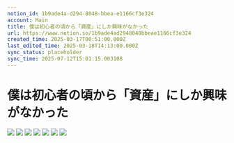 ```yaml
---
notion_id: 1b9ade4a-d294-8048-bbea-e1166cf3e324
account: Main
title: 僕は初心者の頃から「資産」にしか興味がなかった
url: https://www.notion.so/1b9ade4ad2948048bbeae1166cf3e324
created_time: 2025-03-17T00:51:00.000Z
last_edited_time: 2025-03-18T14:13:00.000Z
sync_status: placeholder
sync_time: 2025-07-12T15:01:15.003108
---
```

# 僕は初心者の頃から「資産」にしか興味がなかった

![](https://prod-files-secure.s3.us-west-2.amazonaws.com/736adce6-a3a4-4a64-9f74-d9aa055c96d2/a27ca2f0-b8ea-40f9-84e0-1e99ecac8f8f/1.webp?X-Amz-Algorithm=AWS4-HMAC-SHA256&X-Amz-Content-Sha256=UNSIGNED-PAYLOAD&X-Amz-Credential=ASIAZI2LB466VQEIEUIT%2F20250719%2Fus-west-2%2Fs3%2Faws4_request&X-Amz-Date=20250719T052056Z&X-Amz-Expires=3600&X-Amz-Security-Token=IQoJb3JpZ2luX2VjEIT%2F%2F%2F%2F%2F%2F%2F%2F%2F%2FwEaCXVzLXdlc3QtMiJGMEQCIHu3ZbH58NMFXvJeJAzx5OaHRb5UqyTgSPZIt5S9AmbiAiByQDS1%2FZ42M0Rfqqz2VBqpJiZ6YcPj%2BB9BvWHjVcVxjyqIBAid%2F%2F%2F%2F%2F%2F%2F%2F%2F%2F8BEAAaDDYzNzQyMzE4MzgwNSIMnRxCppfhCb6HvQcdKtwDs8yHq3Fgd0lmHl8GmE9G5%2F2UfccphLUJMb7eTyfZHhpGX%2BAKHHzJ3ZC9gtEp4IBjCb5yrU28DMuvaPRw%2FzcLmQ9CZik5YZPHsDOnNddKCfz1hJEzG34iftANRn0lyINLnnfT1BFVyiZnI1naU1%2FqmURrwnMbKziW2Wp6hCT1%2BIDiFTGODn8JrgpDANpUBr3mhLAVM4hgSYBi5%2FQ5nAoMkAMvl%2BJPXtRw2CAiLckID%2BAFCiJbWRM4ShaX0dZZfQM%2FbH0k5LZxzTJoPRjPVj2fl4Gx4YgvuRTxDejE%2FV8VEkQ47pxDi4r5qOasVSYAzPxWwZdH1HEh3JrWMiXQaf6DXZF9wBgTO42QoVXNjz5BeUvD4UmWmK4fK9BwtRe0AlwN3R7bYKGPdrAUqAEi9JXsFumrqz5YcojDA3T0flVWGsXv3E1KdLAPSAdGXQj7tXMOGE6X9zqpGgTm8%2BjMrd9xqVcoNBRNET6MLnRTbKxsZUokYIL6VKVFTi7FMtTFUgUV0OQACqb0hVhyD2UHAlqrU1WyzSyrXeFxMNJdUQNEUQJAy8NDu14UiYMXRReI7A%2Fe2zRxEVLFXz%2BPmejsrJUnJwa7akmHBF5f8xFHUm7%2BjCb%2FwrEeNyMEbuzw%2Fykw06rswwY6pgHrWfbaLbRzt2goa355jsSRek7yVLzu2fVJerT0JUtXJ9jpvXpJKqLL2bk0hU491KXaShb8dHZWFYzd7Zo2Uj354y3Rhsb%2FWYQzCgkjsdpCoPKkbPF3guGOTVMwkkt0x7xs7xdrj11xjhG%2Fahhl%2FRD1psymTYw1yavaTzF48cSJG%2BW8w6cz87GsTqzYsExwCnLPcn0WVNjLJ6aVkn31YeG5ESCjsFfb&X-Amz-Signature=8af7dec21826d174b0d2f75be471d753f67ef673a4103d81c8a69d4be38429c2&X-Amz-SignedHeaders=host&x-amz-checksum-mode=ENABLED&x-id=GetObject)
![](https://prod-files-secure.s3.us-west-2.amazonaws.com/736adce6-a3a4-4a64-9f74-d9aa055c96d2/05871767-677b-4829-b855-af56bc9d3b69/2.webp?X-Amz-Algorithm=AWS4-HMAC-SHA256&X-Amz-Content-Sha256=UNSIGNED-PAYLOAD&X-Amz-Credential=ASIAZI2LB466VQEIEUIT%2F20250719%2Fus-west-2%2Fs3%2Faws4_request&X-Amz-Date=20250719T052056Z&X-Amz-Expires=3600&X-Amz-Security-Token=IQoJb3JpZ2luX2VjEIT%2F%2F%2F%2F%2F%2F%2F%2F%2F%2FwEaCXVzLXdlc3QtMiJGMEQCIHu3ZbH58NMFXvJeJAzx5OaHRb5UqyTgSPZIt5S9AmbiAiByQDS1%2FZ42M0Rfqqz2VBqpJiZ6YcPj%2BB9BvWHjVcVxjyqIBAid%2F%2F%2F%2F%2F%2F%2F%2F%2F%2F8BEAAaDDYzNzQyMzE4MzgwNSIMnRxCppfhCb6HvQcdKtwDs8yHq3Fgd0lmHl8GmE9G5%2F2UfccphLUJMb7eTyfZHhpGX%2BAKHHzJ3ZC9gtEp4IBjCb5yrU28DMuvaPRw%2FzcLmQ9CZik5YZPHsDOnNddKCfz1hJEzG34iftANRn0lyINLnnfT1BFVyiZnI1naU1%2FqmURrwnMbKziW2Wp6hCT1%2BIDiFTGODn8JrgpDANpUBr3mhLAVM4hgSYBi5%2FQ5nAoMkAMvl%2BJPXtRw2CAiLckID%2BAFCiJbWRM4ShaX0dZZfQM%2FbH0k5LZxzTJoPRjPVj2fl4Gx4YgvuRTxDejE%2FV8VEkQ47pxDi4r5qOasVSYAzPxWwZdH1HEh3JrWMiXQaf6DXZF9wBgTO42QoVXNjz5BeUvD4UmWmK4fK9BwtRe0AlwN3R7bYKGPdrAUqAEi9JXsFumrqz5YcojDA3T0flVWGsXv3E1KdLAPSAdGXQj7tXMOGE6X9zqpGgTm8%2BjMrd9xqVcoNBRNET6MLnRTbKxsZUokYIL6VKVFTi7FMtTFUgUV0OQACqb0hVhyD2UHAlqrU1WyzSyrXeFxMNJdUQNEUQJAy8NDu14UiYMXRReI7A%2Fe2zRxEVLFXz%2BPmejsrJUnJwa7akmHBF5f8xFHUm7%2BjCb%2FwrEeNyMEbuzw%2Fykw06rswwY6pgHrWfbaLbRzt2goa355jsSRek7yVLzu2fVJerT0JUtXJ9jpvXpJKqLL2bk0hU491KXaShb8dHZWFYzd7Zo2Uj354y3Rhsb%2FWYQzCgkjsdpCoPKkbPF3guGOTVMwkkt0x7xs7xdrj11xjhG%2Fahhl%2FRD1psymTYw1yavaTzF48cSJG%2BW8w6cz87GsTqzYsExwCnLPcn0WVNjLJ6aVkn31YeG5ESCjsFfb&X-Amz-Signature=c318f4df07c714386a2a6996f82dc4b68b06f8d93fa0e8833dedddd4079ad706&X-Amz-SignedHeaders=host&x-amz-checksum-mode=ENABLED&x-id=GetObject)
![](https://prod-files-secure.s3.us-west-2.amazonaws.com/736adce6-a3a4-4a64-9f74-d9aa055c96d2/85de74af-ddb2-4127-af37-21cb10807750/3.webp?X-Amz-Algorithm=AWS4-HMAC-SHA256&X-Amz-Content-Sha256=UNSIGNED-PAYLOAD&X-Amz-Credential=ASIAZI2LB466VQEIEUIT%2F20250719%2Fus-west-2%2Fs3%2Faws4_request&X-Amz-Date=20250719T052056Z&X-Amz-Expires=3600&X-Amz-Security-Token=IQoJb3JpZ2luX2VjEIT%2F%2F%2F%2F%2F%2F%2F%2F%2F%2FwEaCXVzLXdlc3QtMiJGMEQCIHu3ZbH58NMFXvJeJAzx5OaHRb5UqyTgSPZIt5S9AmbiAiByQDS1%2FZ42M0Rfqqz2VBqpJiZ6YcPj%2BB9BvWHjVcVxjyqIBAid%2F%2F%2F%2F%2F%2F%2F%2F%2F%2F8BEAAaDDYzNzQyMzE4MzgwNSIMnRxCppfhCb6HvQcdKtwDs8yHq3Fgd0lmHl8GmE9G5%2F2UfccphLUJMb7eTyfZHhpGX%2BAKHHzJ3ZC9gtEp4IBjCb5yrU28DMuvaPRw%2FzcLmQ9CZik5YZPHsDOnNddKCfz1hJEzG34iftANRn0lyINLnnfT1BFVyiZnI1naU1%2FqmURrwnMbKziW2Wp6hCT1%2BIDiFTGODn8JrgpDANpUBr3mhLAVM4hgSYBi5%2FQ5nAoMkAMvl%2BJPXtRw2CAiLckID%2BAFCiJbWRM4ShaX0dZZfQM%2FbH0k5LZxzTJoPRjPVj2fl4Gx4YgvuRTxDejE%2FV8VEkQ47pxDi4r5qOasVSYAzPxWwZdH1HEh3JrWMiXQaf6DXZF9wBgTO42QoVXNjz5BeUvD4UmWmK4fK9BwtRe0AlwN3R7bYKGPdrAUqAEi9JXsFumrqz5YcojDA3T0flVWGsXv3E1KdLAPSAdGXQj7tXMOGE6X9zqpGgTm8%2BjMrd9xqVcoNBRNET6MLnRTbKxsZUokYIL6VKVFTi7FMtTFUgUV0OQACqb0hVhyD2UHAlqrU1WyzSyrXeFxMNJdUQNEUQJAy8NDu14UiYMXRReI7A%2Fe2zRxEVLFXz%2BPmejsrJUnJwa7akmHBF5f8xFHUm7%2BjCb%2FwrEeNyMEbuzw%2Fykw06rswwY6pgHrWfbaLbRzt2goa355jsSRek7yVLzu2fVJerT0JUtXJ9jpvXpJKqLL2bk0hU491KXaShb8dHZWFYzd7Zo2Uj354y3Rhsb%2FWYQzCgkjsdpCoPKkbPF3guGOTVMwkkt0x7xs7xdrj11xjhG%2Fahhl%2FRD1psymTYw1yavaTzF48cSJG%2BW8w6cz87GsTqzYsExwCnLPcn0WVNjLJ6aVkn31YeG5ESCjsFfb&X-Amz-Signature=6863e645952a3955de8ffd94bbc87a196e747b174b1046965cd67baa6cf3c0fa&X-Amz-SignedHeaders=host&x-amz-checksum-mode=ENABLED&x-id=GetObject)
![](https://prod-files-secure.s3.us-west-2.amazonaws.com/736adce6-a3a4-4a64-9f74-d9aa055c96d2/44ee6480-4e3f-4b60-a453-0aa24736e0b5/4.webp?X-Amz-Algorithm=AWS4-HMAC-SHA256&X-Amz-Content-Sha256=UNSIGNED-PAYLOAD&X-Amz-Credential=ASIAZI2LB466VQEIEUIT%2F20250719%2Fus-west-2%2Fs3%2Faws4_request&X-Amz-Date=20250719T052056Z&X-Amz-Expires=3600&X-Amz-Security-Token=IQoJb3JpZ2luX2VjEIT%2F%2F%2F%2F%2F%2F%2F%2F%2F%2FwEaCXVzLXdlc3QtMiJGMEQCIHu3ZbH58NMFXvJeJAzx5OaHRb5UqyTgSPZIt5S9AmbiAiByQDS1%2FZ42M0Rfqqz2VBqpJiZ6YcPj%2BB9BvWHjVcVxjyqIBAid%2F%2F%2F%2F%2F%2F%2F%2F%2F%2F8BEAAaDDYzNzQyMzE4MzgwNSIMnRxCppfhCb6HvQcdKtwDs8yHq3Fgd0lmHl8GmE9G5%2F2UfccphLUJMb7eTyfZHhpGX%2BAKHHzJ3ZC9gtEp4IBjCb5yrU28DMuvaPRw%2FzcLmQ9CZik5YZPHsDOnNddKCfz1hJEzG34iftANRn0lyINLnnfT1BFVyiZnI1naU1%2FqmURrwnMbKziW2Wp6hCT1%2BIDiFTGODn8JrgpDANpUBr3mhLAVM4hgSYBi5%2FQ5nAoMkAMvl%2BJPXtRw2CAiLckID%2BAFCiJbWRM4ShaX0dZZfQM%2FbH0k5LZxzTJoPRjPVj2fl4Gx4YgvuRTxDejE%2FV8VEkQ47pxDi4r5qOasVSYAzPxWwZdH1HEh3JrWMiXQaf6DXZF9wBgTO42QoVXNjz5BeUvD4UmWmK4fK9BwtRe0AlwN3R7bYKGPdrAUqAEi9JXsFumrqz5YcojDA3T0flVWGsXv3E1KdLAPSAdGXQj7tXMOGE6X9zqpGgTm8%2BjMrd9xqVcoNBRNET6MLnRTbKxsZUokYIL6VKVFTi7FMtTFUgUV0OQACqb0hVhyD2UHAlqrU1WyzSyrXeFxMNJdUQNEUQJAy8NDu14UiYMXRReI7A%2Fe2zRxEVLFXz%2BPmejsrJUnJwa7akmHBF5f8xFHUm7%2BjCb%2FwrEeNyMEbuzw%2Fykw06rswwY6pgHrWfbaLbRzt2goa355jsSRek7yVLzu2fVJerT0JUtXJ9jpvXpJKqLL2bk0hU491KXaShb8dHZWFYzd7Zo2Uj354y3Rhsb%2FWYQzCgkjsdpCoPKkbPF3guGOTVMwkkt0x7xs7xdrj11xjhG%2Fahhl%2FRD1psymTYw1yavaTzF48cSJG%2BW8w6cz87GsTqzYsExwCnLPcn0WVNjLJ6aVkn31YeG5ESCjsFfb&X-Amz-Signature=4d0d61fd7a9f8355feca3feeffe858c02fa25b613d67b79d829f405c3535a8b2&X-Amz-SignedHeaders=host&x-amz-checksum-mode=ENABLED&x-id=GetObject)
![](https://prod-files-secure.s3.us-west-2.amazonaws.com/736adce6-a3a4-4a64-9f74-d9aa055c96d2/cbf586b7-1507-466f-b44b-0bd90bc55c4f/5.webp?X-Amz-Algorithm=AWS4-HMAC-SHA256&X-Amz-Content-Sha256=UNSIGNED-PAYLOAD&X-Amz-Credential=ASIAZI2LB466VQEIEUIT%2F20250719%2Fus-west-2%2Fs3%2Faws4_request&X-Amz-Date=20250719T052056Z&X-Amz-Expires=3600&X-Amz-Security-Token=IQoJb3JpZ2luX2VjEIT%2F%2F%2F%2F%2F%2F%2F%2F%2F%2FwEaCXVzLXdlc3QtMiJGMEQCIHu3ZbH58NMFXvJeJAzx5OaHRb5UqyTgSPZIt5S9AmbiAiByQDS1%2FZ42M0Rfqqz2VBqpJiZ6YcPj%2BB9BvWHjVcVxjyqIBAid%2F%2F%2F%2F%2F%2F%2F%2F%2F%2F8BEAAaDDYzNzQyMzE4MzgwNSIMnRxCppfhCb6HvQcdKtwDs8yHq3Fgd0lmHl8GmE9G5%2F2UfccphLUJMb7eTyfZHhpGX%2BAKHHzJ3ZC9gtEp4IBjCb5yrU28DMuvaPRw%2FzcLmQ9CZik5YZPHsDOnNddKCfz1hJEzG34iftANRn0lyINLnnfT1BFVyiZnI1naU1%2FqmURrwnMbKziW2Wp6hCT1%2BIDiFTGODn8JrgpDANpUBr3mhLAVM4hgSYBi5%2FQ5nAoMkAMvl%2BJPXtRw2CAiLckID%2BAFCiJbWRM4ShaX0dZZfQM%2FbH0k5LZxzTJoPRjPVj2fl4Gx4YgvuRTxDejE%2FV8VEkQ47pxDi4r5qOasVSYAzPxWwZdH1HEh3JrWMiXQaf6DXZF9wBgTO42QoVXNjz5BeUvD4UmWmK4fK9BwtRe0AlwN3R7bYKGPdrAUqAEi9JXsFumrqz5YcojDA3T0flVWGsXv3E1KdLAPSAdGXQj7tXMOGE6X9zqpGgTm8%2BjMrd9xqVcoNBRNET6MLnRTbKxsZUokYIL6VKVFTi7FMtTFUgUV0OQACqb0hVhyD2UHAlqrU1WyzSyrXeFxMNJdUQNEUQJAy8NDu14UiYMXRReI7A%2Fe2zRxEVLFXz%2BPmejsrJUnJwa7akmHBF5f8xFHUm7%2BjCb%2FwrEeNyMEbuzw%2Fykw06rswwY6pgHrWfbaLbRzt2goa355jsSRek7yVLzu2fVJerT0JUtXJ9jpvXpJKqLL2bk0hU491KXaShb8dHZWFYzd7Zo2Uj354y3Rhsb%2FWYQzCgkjsdpCoPKkbPF3guGOTVMwkkt0x7xs7xdrj11xjhG%2Fahhl%2FRD1psymTYw1yavaTzF48cSJG%2BW8w6cz87GsTqzYsExwCnLPcn0WVNjLJ6aVkn31YeG5ESCjsFfb&X-Amz-Signature=5fc03e0a59735652895cce5171e7314459c50a2b56ad2981e6928965d523a2d4&X-Amz-SignedHeaders=host&x-amz-checksum-mode=ENABLED&x-id=GetObject)
![](https://prod-files-secure.s3.us-west-2.amazonaws.com/736adce6-a3a4-4a64-9f74-d9aa055c96d2/f0a07e46-85b5-4084-af20-6fd9e9aa4040/6.webp?X-Amz-Algorithm=AWS4-HMAC-SHA256&X-Amz-Content-Sha256=UNSIGNED-PAYLOAD&X-Amz-Credential=ASIAZI2LB466VQEIEUIT%2F20250719%2Fus-west-2%2Fs3%2Faws4_request&X-Amz-Date=20250719T052056Z&X-Amz-Expires=3600&X-Amz-Security-Token=IQoJb3JpZ2luX2VjEIT%2F%2F%2F%2F%2F%2F%2F%2F%2F%2FwEaCXVzLXdlc3QtMiJGMEQCIHu3ZbH58NMFXvJeJAzx5OaHRb5UqyTgSPZIt5S9AmbiAiByQDS1%2FZ42M0Rfqqz2VBqpJiZ6YcPj%2BB9BvWHjVcVxjyqIBAid%2F%2F%2F%2F%2F%2F%2F%2F%2F%2F8BEAAaDDYzNzQyMzE4MzgwNSIMnRxCppfhCb6HvQcdKtwDs8yHq3Fgd0lmHl8GmE9G5%2F2UfccphLUJMb7eTyfZHhpGX%2BAKHHzJ3ZC9gtEp4IBjCb5yrU28DMuvaPRw%2FzcLmQ9CZik5YZPHsDOnNddKCfz1hJEzG34iftANRn0lyINLnnfT1BFVyiZnI1naU1%2FqmURrwnMbKziW2Wp6hCT1%2BIDiFTGODn8JrgpDANpUBr3mhLAVM4hgSYBi5%2FQ5nAoMkAMvl%2BJPXtRw2CAiLckID%2BAFCiJbWRM4ShaX0dZZfQM%2FbH0k5LZxzTJoPRjPVj2fl4Gx4YgvuRTxDejE%2FV8VEkQ47pxDi4r5qOasVSYAzPxWwZdH1HEh3JrWMiXQaf6DXZF9wBgTO42QoVXNjz5BeUvD4UmWmK4fK9BwtRe0AlwN3R7bYKGPdrAUqAEi9JXsFumrqz5YcojDA3T0flVWGsXv3E1KdLAPSAdGXQj7tXMOGE6X9zqpGgTm8%2BjMrd9xqVcoNBRNET6MLnRTbKxsZUokYIL6VKVFTi7FMtTFUgUV0OQACqb0hVhyD2UHAlqrU1WyzSyrXeFxMNJdUQNEUQJAy8NDu14UiYMXRReI7A%2Fe2zRxEVLFXz%2BPmejsrJUnJwa7akmHBF5f8xFHUm7%2BjCb%2FwrEeNyMEbuzw%2Fykw06rswwY6pgHrWfbaLbRzt2goa355jsSRek7yVLzu2fVJerT0JUtXJ9jpvXpJKqLL2bk0hU491KXaShb8dHZWFYzd7Zo2Uj354y3Rhsb%2FWYQzCgkjsdpCoPKkbPF3guGOTVMwkkt0x7xs7xdrj11xjhG%2Fahhl%2FRD1psymTYw1yavaTzF48cSJG%2BW8w6cz87GsTqzYsExwCnLPcn0WVNjLJ6aVkn31YeG5ESCjsFfb&X-Amz-Signature=2d1706afb660850084a71472a34aaa8e31b9d7337d954e8033b4f4dce94e1490&X-Amz-SignedHeaders=host&x-amz-checksum-mode=ENABLED&x-id=GetObject)
![](https://prod-files-secure.s3.us-west-2.amazonaws.com/736adce6-a3a4-4a64-9f74-d9aa055c96d2/4b9ccece-ebcb-4ae1-8959-d19cc6be3895/7.webp?X-Amz-Algorithm=AWS4-HMAC-SHA256&X-Amz-Content-Sha256=UNSIGNED-PAYLOAD&X-Amz-Credential=ASIAZI2LB466VQEIEUIT%2F20250719%2Fus-west-2%2Fs3%2Faws4_request&X-Amz-Date=20250719T052056Z&X-Amz-Expires=3600&X-Amz-Security-Token=IQoJb3JpZ2luX2VjEIT%2F%2F%2F%2F%2F%2F%2F%2F%2F%2FwEaCXVzLXdlc3QtMiJGMEQCIHu3ZbH58NMFXvJeJAzx5OaHRb5UqyTgSPZIt5S9AmbiAiByQDS1%2FZ42M0Rfqqz2VBqpJiZ6YcPj%2BB9BvWHjVcVxjyqIBAid%2F%2F%2F%2F%2F%2F%2F%2F%2F%2F8BEAAaDDYzNzQyMzE4MzgwNSIMnRxCppfhCb6HvQcdKtwDs8yHq3Fgd0lmHl8GmE9G5%2F2UfccphLUJMb7eTyfZHhpGX%2BAKHHzJ3ZC9gtEp4IBjCb5yrU28DMuvaPRw%2FzcLmQ9CZik5YZPHsDOnNddKCfz1hJEzG34iftANRn0lyINLnnfT1BFVyiZnI1naU1%2FqmURrwnMbKziW2Wp6hCT1%2BIDiFTGODn8JrgpDANpUBr3mhLAVM4hgSYBi5%2FQ5nAoMkAMvl%2BJPXtRw2CAiLckID%2BAFCiJbWRM4ShaX0dZZfQM%2FbH0k5LZxzTJoPRjPVj2fl4Gx4YgvuRTxDejE%2FV8VEkQ47pxDi4r5qOasVSYAzPxWwZdH1HEh3JrWMiXQaf6DXZF9wBgTO42QoVXNjz5BeUvD4UmWmK4fK9BwtRe0AlwN3R7bYKGPdrAUqAEi9JXsFumrqz5YcojDA3T0flVWGsXv3E1KdLAPSAdGXQj7tXMOGE6X9zqpGgTm8%2BjMrd9xqVcoNBRNET6MLnRTbKxsZUokYIL6VKVFTi7FMtTFUgUV0OQACqb0hVhyD2UHAlqrU1WyzSyrXeFxMNJdUQNEUQJAy8NDu14UiYMXRReI7A%2Fe2zRxEVLFXz%2BPmejsrJUnJwa7akmHBF5f8xFHUm7%2BjCb%2FwrEeNyMEbuzw%2Fykw06rswwY6pgHrWfbaLbRzt2goa355jsSRek7yVLzu2fVJerT0JUtXJ9jpvXpJKqLL2bk0hU491KXaShb8dHZWFYzd7Zo2Uj354y3Rhsb%2FWYQzCgkjsdpCoPKkbPF3guGOTVMwkkt0x7xs7xdrj11xjhG%2Fahhl%2FRD1psymTYw1yavaTzF48cSJG%2BW8w6cz87GsTqzYsExwCnLPcn0WVNjLJ6aVkn31YeG5ESCjsFfb&X-Amz-Signature=2ca94cf90b5179288767815c79c2bb43fa967b84176394beaaf19bccda5ed636&X-Amz-SignedHeaders=host&x-amz-checksum-mode=ENABLED&x-id=GetObject)
